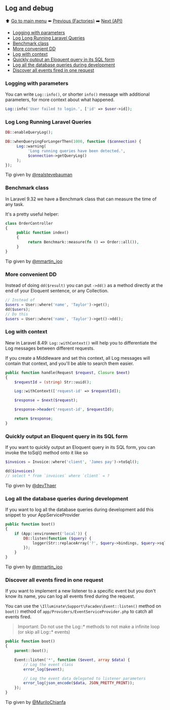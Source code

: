 ## Log and debug

⬆️ [Go to main menu](README.md#laravel-tips) ⬅️ [Previous (Factories)](factories.md) ➡️ [Next (API)](api.md)

- [Logging with parameters](#logging-with-parameters)
- [Log Long Running Laravel Queries](#log-long-running-laravel-queries)
- [Benchmark class](#benchmark-class)
- [More convenient DD](#more-convenient-dd)
- [Log with context](#log-with-context)
- [Quickly output an Eloquent query in its SQL form](#quickly-output-an-eloquent-query-in-its-sql-form)
- [Log all the database queries during development](#log-all-the-database-queries-during-development)
- [Discover all events fired in one request](#discover-all-events-fired-in-one-request)

### Logging with parameters

You can write `Log::info()`, or shorter `info()` message with additional parameters, for more context about what happened.

```php
Log::info('User failed to login.', ['id' => $user->id]);
```

### Log Long Running Laravel Queries

```php
DB::enableQueryLog();

DB::whenQueryingForLongerThen(1000, function ($connection) {
     Log::warning(
          'Long running queries have been detected.',
          $connection->getQueryLog()
     );
});
```

Tip given by [@realstevebauman](https://twitter.com/realstevebauman/status/1576980397552185344)

### Benchmark class

In Laravel 9.32 we have a Benchmark class that can measure the time of any task.

It's a pretty useful helper:
```php
class OrderController
{
     public function index()
     {
          return Benchmark::measure(fn () => Order::all()),
     }
}
```

Tip given by [@mmartin_joo](https://twitter.com/mmartin_joo/status/1583096196494553088)

### More convenient DD

Instead of doing `dd($result)` you can put `->dd()` as a method directly at the end of your Eloquent sentence, or any Collection.

```php
// Instead of
$users = User::where('name', 'Taylor')->get();
dd($users);
// Do this
$users = User::where('name', 'Taylor')->get()->dd();
```

### Log with context

New in Laravel 8.49: `Log::withContext()` will help you to differentiate the Log messages between different requests.

If you create a Middleware and set this context, all Log messages will contain that context, and you'll be able to search them easier.

```php
public function handle(Request $request, Closure $next)
{
    $requestId = (string) Str::uuid();

    Log::withContext(['request-id' => $requestId]);

    $response = $next($request);

    $response->header('request-id', $requestId);

    return $response;
}
```

### Quickly output an Eloquent query in its SQL form

If you want to quickly output an Eloquent query in its SQL form, you can invoke the toSql() method onto it like so

```php
$invoices = Invoice::where('client', 'James pay')->toSql();

dd($invoices)
// select * from `invoices` where `client` = ?
```

Tip given by [@devThaer](https://twitter.com/devThaer/status/1438816135881822210)

### Log all the database queries during development

If you want to log all the database queries during development add this snippet to your AppServiceProvider

```php
public function boot()
{
    if (App::environment('local')) {
        DB::listen(function ($query) {
            logger(Str::replaceArray('?', $query->bindings, $query->sql));
        });
    }
}
```

Tip given by [@mmartin_joo](https://twitter.com/mmartin_joo/status/1473262634405449730)

### Discover all events fired in one request

If you want to implement a new listener to a specific event but you don't know its name, you can log all events fired during the request.

You can use the `\Illuminate\Support\Facades\Event::listen()` method on `boot()` method of `app/Providers/EventServiceProvider.php` to catch all events fired.

> Important: Do not use the Log::* methods to not make a infinite loop (or skip all Log::* events)

```php
public function boot()
{
    parent::boot();

    Event::listen('*', function ($event, array $data) {
        // Log the event class
        error_log($event);

        // Log the event data delegated to listener parameters
        error_log(json_encode($data, JSON_PRETTY_PRINT));
    });
}
```

Tip given by [@MuriloChianfa](https://github.com/MuriloChianfa)
